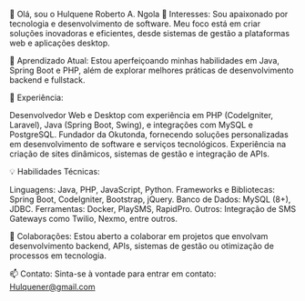 👋 Olá, sou o Hulquene Roberto A. Ngola
👀 Interesses: Sou apaixonado por tecnologia e desenvolvimento de software. Meu foco está em criar soluções inovadoras e eficientes, desde sistemas de gestão a plataformas web e aplicações desktop.

🌱 Aprendizado Atual: Estou aperfeiçoando minhas habilidades em Java, Spring Boot e PHP, além de explorar melhores práticas de desenvolvimento backend e fullstack.

💼 Experiência:

Desenvolvedor Web e Desktop com experiência em PHP (CodeIgniter, Laravel), Java (Spring Boot, Swing), e integrações com MySQL e PostgreSQL.
Fundador da Okutonda, fornecendo soluções personalizadas em desenvolvimento de software e serviços tecnológicos.
Experiência na criação de sites dinâmicos, sistemas de gestão e integração de APIs.

💡 Habilidades Técnicas:

Linguagens: Java, PHP, JavaScript, Python.
Frameworks e Bibliotecas: Spring Boot, CodeIgniter, Bootstrap, jQuery.
Banco de Dados: MySQL (8+), JDBC.
Ferramentas: Docker, PlaySMS, RapidPro.
Outros: Integração de SMS Gateways como Twilio, Nexmo, entre outros.

💞️ Colaborações: Estou aberto a colaborar em projetos que envolvam desenvolvimento backend, APIs, sistemas de gestão ou otimização de processos em tecnologia.

📫 Contato: Sinta-se à vontade para entrar em contato: Hulquener@gmail.com
